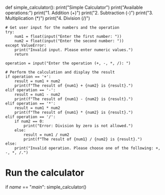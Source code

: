 def simple_calculator():
    print("Simple Calculator")
    print("Available operations:")
    print("1. Addition (+)")
    print("2. Subtraction (-)")
    print("3. Multiplication (*)")
    print("4. Division (/)")

    # Get user input for the numbers and the operation
    try:
        num1 = float(input("Enter the first number: "))
        num2 = float(input("Enter the second number: "))
    except ValueError:
        print("Invalid input. Please enter numeric values.")
        return

    operation = input("Enter the operation (+, -, *, /): ")

    # Perform the calculation and display the result
    if operation == '+':
        result = num1 + num2
        print(f"The result of {num1} + {num2} is {result}.")
    elif operation == '-':
        result = num1 - num2
        print(f"The result of {num1} - {num2} is {result}.")
    elif operation == '*':
        result = num1 * num2
        print(f"The result of {num1} * {num2} is {result}.")
    elif operation == '/':
        if num2 == 0:
            print("Error: Division by zero is not allowed.")
        else:
            result = num1 / num2
            print(f"The result of {num1} / {num2} is {result}.")
    else:
        print("Invalid operation. Please choose one of the following: +, -, *, /.")

# Run the calculator
if _name_ == "_main_":
    simple_calculator()

